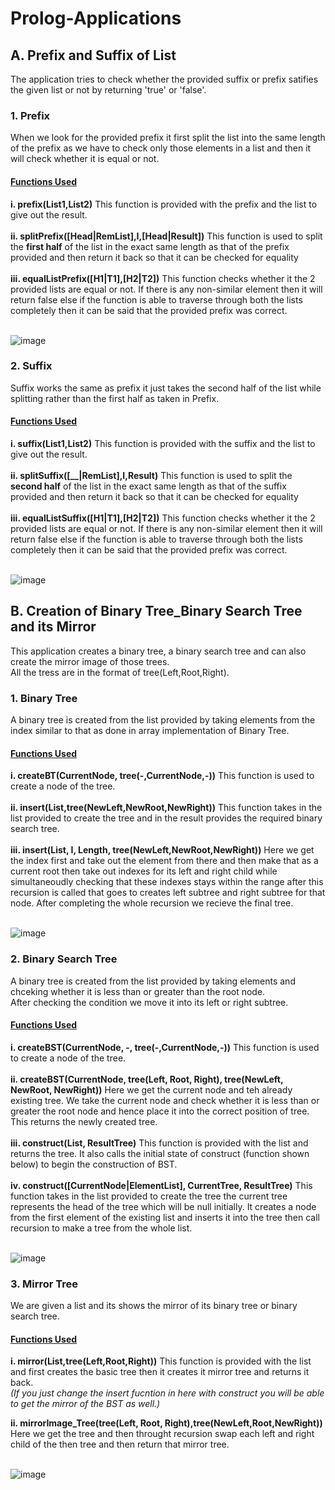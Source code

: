 # Prolog-Applications
## A. Prefix and Suffix of List
The application tries to check whether the provided suffix or prefix satifies the given list or not by returning 'true' or 'false'.
### 1. Prefix
When we look for the provided prefix it first split the list into the same length of the prefix as we have to check only those elements in a list and then it will check whether it is equal or not.
#### <ins>Functions Used</ins>
**i. prefix(List1,List2)**
    This function is provided with the prefix and the list to give out the result.<br /><br />
**ii. splitPrefix([Head|RemList],I,[Head|Result])**
    This function is used to split the **first half** of the list in the exact same length as that of the prefix provided and then return it back so that it can be checked for equality<br /><br />
**iii. equalListPrefix([H1|T1],[H2|T2])**
    This function checks whether it the 2 provided lists are equal or not. If there is any non-similar element then it will return false else if the function is able to traverse through both the lists completely then it can be said that the provided prefix was correct. <br /><br />
    
![image](https://user-images.githubusercontent.com/33955028/140700252-acfc5d23-524d-4f1b-bc28-d9bff45122cd.png)


### 2. Suffix
Suffix works the same as prefix it just takes the second half of the list while splitting rather than the first half as taken in Prefix.

#### <ins>Functions Used</ins>
**i. suffix(List1,List2)**
    This function is provided with the suffix and the list to give out the result.<br /><br />
**ii. splitSuffix([__|RemList],I,Result)**
    This function is used to split the **second half** of the list in the exact same length as that of the suffix provided and then return it back so that it can be checked for equality<br /><br />
**iii. equalListSuffix([H1|T1],[H2|T2])**
    This function checks whether it the 2 provided lists are equal or not. If there is any non-similar element then it will return false else if the function is able to traverse through both the lists completely then it can be said that the provided prefix was correct. <br /><br />

![image](https://user-images.githubusercontent.com/33955028/140700302-cb85e1d0-cfed-4dcb-aa5f-0092f1412730.png)

## B. Creation of Binary Tree_Binary Search Tree and its Mirror
This application creates a binary tree, a binary search tree and can also create the mirror image of those trees.<br />
All the tress are in the format of tree(Left,Root,Right).

### 1. Binary Tree
A binary tree is created from the list provided by taking elements from the index similar to that as done in array implementation of Binary Tree.

#### <ins>Functions Used</ins>
**i. createBT(CurrentNode, tree(-,CurrentNode,-))**
    This function is used to create a node of the tree.<br /><br />
**ii. insert(List,tree(NewLeft,NewRoot,NewRight))**
    This function takes in the list provided to create the tree and in the result provides the required binary search tree.<br /><br />
**iii. insert(List, I, Length, tree(NewLeft,NewRoot,NewRight))**
    Here we get the index first and take out the element from there and then make that as a current root then take out indexes for its left and right child while simultaneoudly checking that these indexes stays within the range after this recursion is called that goes to creates left subtree and right subtree for that node. After completing the whole recursion we recieve the final tree. <br /><br />
    
![image](https://user-images.githubusercontent.com/33955028/140701490-907e12a4-79bc-4e44-826b-0c1b8fceb997.png)

### 2. Binary Search Tree
A binary tree is created from the list provided by taking elements and chceking whether it is less than or greater than the root node.<br />
After checking the condition we move it into its left or right subtree.

#### <ins>Functions Used</ins>
**i. createBST(CurrentNode, -, tree(-,CurrentNode,-))**
    This function is used to create a node of the tree.<br /><br />
**ii. createBST(CurrentNode, tree(Left, Root, Right), tree(NewLeft, NewRoot, NewRight))**
    Here we get the current node and teh already existing tree. We take the current node and check whether it is less than or greater the root node and hence place it into the correct position of tree. This returns the newly created tree.<br /><br />
**iii. construct(List, ResultTree)**
    This function is provided with the list and returns the tree. It also calls the initial state of construct (function shown below) to begin the construction of BST.<br /><br />
**iv. construct([CurrentNode|ElementList], CurrentTree, ResultTree)**
    This function takes in the list provided to create the tree the current tree represents the head of the tree which will be null initially. It creates a node from the first element of the existing list and inserts it into the tree then call recursion to make a tree from the whole list. <br /><br />

![image](https://user-images.githubusercontent.com/33955028/140702821-b25e33da-4204-402f-89a2-f532bb4c3ada.png)

### 3. Mirror Tree
We are given a list and its shows the mirror of its binary tree or binary search tree.

#### <ins>Functions Used</ins>
**i. mirror(List,tree(Left,Root,Right))**
    This function is provided with the list and first creates the basic tree then it creates it mirror tree and returns it back.<br />
    _(If you just change the insert fucntion in here with construct you will be able to get the mirror of the BST as well.)_<br />
    
**ii. mirrorImage_Tree(tree(Left, Root, Right),tree(NewLeft,Root,NewRight))**
    Here we get the tree and then throught recursion swap each left and right child of the then tree and then return that mirror tree.<br /><br />

![image](https://user-images.githubusercontent.com/33955028/140703716-5dfd2f8d-04ba-44fc-bc75-f9fc2c4fcabd.png)

